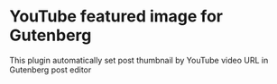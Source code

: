 YouTube featured image for Gutenberg
====================================


This plugin automatically set post thumbnail by YouTube video URL in Gutenberg post editor
